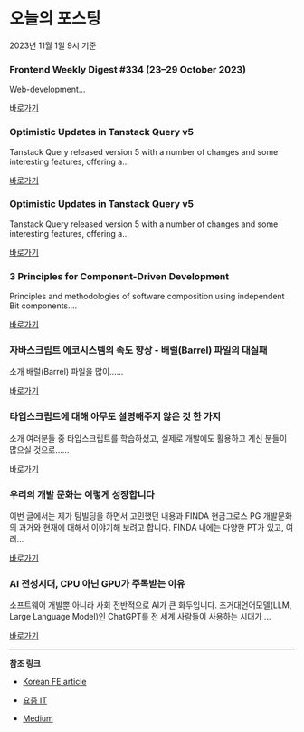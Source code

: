 # 오늘의 포스팅 
2023년 11월 1일 9시 기준 

### Frontend Weekly Digest #334 (23–29 October 2023) 

 Web-development... 

 [바로가기](https://medium.com/@frontender-ua/frontend-weekly-digest-334-23-29-october-2023-f6e3fe341b35?responsesOpen=true&sortBy=REVERSE_CHRON&source=topic_portal_recommended_stories---------0-84----------front_end_development----------5e25c3ba_c52b_428b_9d18_c79fb735cf0f-------) 

### Optimistic Updates in Tanstack Query v5 

 Tanstack Query released version 5 with a number of changes and some interesting features, offering a... 

 [바로가기](https://medium.com/@stojanovic.nemanja71/optimistic-updates-in-tanstack-query-v5-dfbcbb124113?responsesOpen=true&sortBy=REVERSE_CHRON&source=topic_portal_recommended_stories---------0-84----------react----------0881aab1_03ff_453c_9f23_8251c9ae13ea-------) 

### Optimistic Updates in Tanstack Query v5 

 Tanstack Query released version 5 with a number of changes and some interesting features, offering a... 

 [바로가기](https://medium.com/@stojanovic.nemanja71/optimistic-updates-in-tanstack-query-v5-dfbcbb124113?responsesOpen=true&sortBy=REVERSE_CHRON&source=topic_portal_recommended_stories---------0-84----------javascript----------2852a375_3301_44f3_b106_01fd1004b09e-------) 

### 3 Principles for Component-Driven Development 

 Principles and methodologies of software composition using independent Bit components.... 

 [바로가기](https://medium.com/bitsrc/3-principles-for-component-driven-development-705706165208?responsesOpen=true&sortBy=REVERSE_CHRON&source=topic_portal_recommended_stories---------0-84----------typescript----------1b066885_11d6_4e6c_939e_81feccd494c0-------) 

###  자바스크립트 에코시스템의 속도 향상 - 배럴(Barrel) 파일의 대실패 

 소개 배럴(Barrel) 파일을 많이…... 

 [바로가기](https://kofearticle.substack.com/p/korean-fe-article-barrel) 

###  타입스크립트에 대해 아무도 설명해주지 않은 것 한 가지 

 소개 여러분들 중 타입스크립트를 학습하셨고, 실제로 개발에도 활용하고 계신 분들이 많으실 것으로…... 

 [바로가기](https://kofearticle.substack.com/p/korean-fe-article-87e) 

### 우리의 개발 문화는 이렇게 성장합니다 

 이번 글에서는 제가 팀빌딩을 하면서 고민했던 내용과 FINDA 현금그로스 PG 개발문화의 과거와 현재에 대해서 이야기해 보려고 합니다. FINDA 내에는 다양한 PT가 있고, 여러... 

 [바로가기](https://yozm.wishket.com/magazine/detail/2295/) 

### AI 전성시대, CPU 아닌 GPU가 주목받는 이유 

 소프트웨어 개발뿐 아니라 사회 전반적으로 AI가 큰 화두입니다. 초거대언어모델(LLM, Large Language Model)인 ChatGPT를 전 세계 사람들이 사용하는 시대가 ... 

 [바로가기](https://yozm.wishket.com/magazine/detail/2294/) 

---

**참조 링크**

- [Korean FE article](https://kofearticle.substack.com) 

- [요즘 IT](https://yozm.wishket.com/magazine) 

- [Medium](https://medium.com) 

